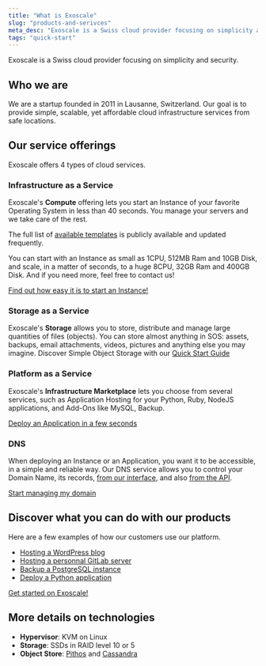 ```yaml
---
title: "What is Exoscale"
slug: "products-and-serivces"
meta_desc: "Exoscale is a Swiss cloud provider focusing on simplicity and security. Our goal is to provide simple, scalable and affordable cloud infrastructure services."
tags: "quick-start"
---
```


Exoscale is a Swiss cloud provider focusing on simplicity and security.

## Who we are
We are a startup founded in 2011 in Lausanne, Switzerland. Our goal is to
provide simple, scalable, yet affordable cloud infrastructure services from
safe locations.

## Our service offerings
Exoscale offers 4 types of cloud services.

### Infrastructure as a Service
Exoscale's **Compute** offering lets you start an Instance of your favorite
Operating System in less than 40 seconds. You manage your servers and we take
care of the rest.

The full list of
[available templates](https://www.exoscale.ch/open-cloud/templates/)
 is publicly available and updated frequently.

You can start with an Instance as small as 1CPU, 512MB Ram and 10GB Disk, and
scale, in a matter of seconds, to a huge 8CPU, 32GB Ram and 400GB Disk.
And if you need more, feel free to contact us!

[Find out how easy it is to start an Instance!](/documentation/compute/quick-start)

### Storage as a Service
Exoscale's **Storage** allows you to store, distribute and manage
large quantities of files (objects).
You can store almost anything in SOS: assets, backups, email attachments,
videos, pictures and anything else you may imagine.
Discover Simple Object Storage with our
[Quick Start Guide](/documentation/storage/quick-start)

### Platform as a Service
Exoscale's **Infrastructure Marketplace** lets you choose from several services,
such as Application Hosting for your Python, Ruby, NodeJS applications, and
Add-Ons like MySQL, Backup.

[Deploy an Application in a few seconds](/documentation/apps/quick-start)

### DNS
When deploying an Instance or an Application, you want it to be accessible,
in a simple and reliable way. Our DNS service allows you to control your
Domain Name, its records, [from our interface](/documentation/dns/recipes),
and also [from the API](/documentation/dns/api-recipes).

[Start managing my domain](/documentation/dns/quick-start)

## Discover what you can do with our products

Here are a few examples of how our customers use our platform.

* [Hosting a WordPress blog](/tutorials/)
* [Hosting a personnal GitLab server](/tutorials/)
* [Backup a PostgreSQL instance](/tutorials/)
* [Deploy a Python application](/tutorials/)

[Get started on Exoscale!](/documentation/platform/operate-on-platform)

## More details on technologies

* **Hypervisor**: KVM on Linux
* **Storage**: SSDs in RAID level 10 or 5
* **Object Store**: [Pithos](http://pithos.io) and
  [Cassandra](https://cassandra.apache.org)
